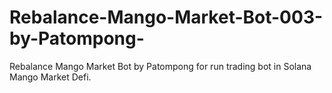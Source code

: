 # Rebalance-Mango-Market-Bot-003-by-Patompong-
Rebalance Mango Market Bot by Patompong for run trading bot in Solana Mango Market Defi.

